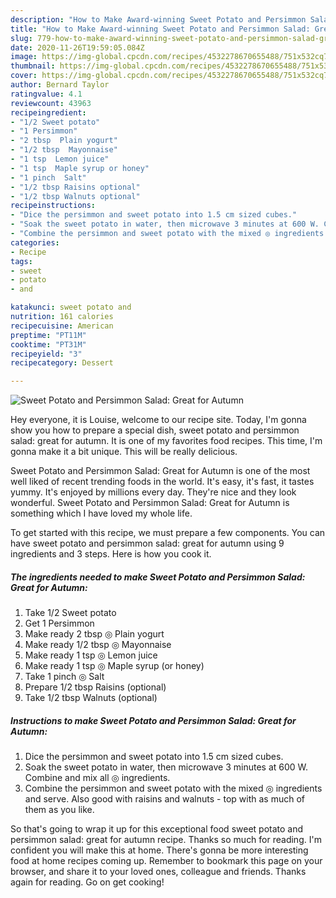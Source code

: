 ```yaml
---
description: "How to Make Award-winning Sweet Potato and Persimmon Salad: Great for Autumn"
title: "How to Make Award-winning Sweet Potato and Persimmon Salad: Great for Autumn"
slug: 779-how-to-make-award-winning-sweet-potato-and-persimmon-salad-great-for-autumn
date: 2020-11-26T19:59:05.084Z
image: https://img-global.cpcdn.com/recipes/4532278670655488/751x532cq70/sweet-potato-and-persimmon-salad-great-for-autumn-recipe-main-photo.jpg
thumbnail: https://img-global.cpcdn.com/recipes/4532278670655488/751x532cq70/sweet-potato-and-persimmon-salad-great-for-autumn-recipe-main-photo.jpg
cover: https://img-global.cpcdn.com/recipes/4532278670655488/751x532cq70/sweet-potato-and-persimmon-salad-great-for-autumn-recipe-main-photo.jpg
author: Bernard Taylor
ratingvalue: 4.1
reviewcount: 43963
recipeingredient:
- "1/2 Sweet potato"
- "1 Persimmon"
- "2 tbsp  Plain yogurt"
- "1/2 tbsp  Mayonnaise"
- "1 tsp  Lemon juice"
- "1 tsp  Maple syrup or honey"
- "1 pinch  Salt"
- "1/2 tbsp Raisins optional"
- "1/2 tbsp Walnuts optional"
recipeinstructions:
- "Dice the persimmon and sweet potato into 1.5 cm sized cubes."
- "Soak the sweet potato in water, then microwave 3 minutes at 600 W. Combine and mix all ◎ ingredients."
- "Combine the persimmon and sweet potato with the mixed ◎ ingredients and serve. Also good with raisins and walnuts - top with as much of them as you like."
categories:
- Recipe
tags:
- sweet
- potato
- and

katakunci: sweet potato and 
nutrition: 161 calories
recipecuisine: American
preptime: "PT11M"
cooktime: "PT31M"
recipeyield: "3"
recipecategory: Dessert

---
```



![Sweet Potato and Persimmon Salad: Great for Autumn](https://img-global.cpcdn.com/recipes/4532278670655488/751x532cq70/sweet-potato-and-persimmon-salad-great-for-autumn-recipe-main-photo.jpg)

Hey everyone, it is Louise, welcome to our recipe site. Today, I'm gonna show you how to prepare a special dish, sweet potato and persimmon salad: great for autumn. It is one of my favorites food recipes. This time, I'm gonna make it a bit unique. This will be really delicious.

Sweet Potato and Persimmon Salad: Great for Autumn is one of the most well liked of recent trending foods in the world. It's easy, it's fast, it tastes yummy. It's enjoyed by millions every day. They're nice and they look wonderful. Sweet Potato and Persimmon Salad: Great for Autumn is something which I have loved my whole life.




To get started with this recipe, we must prepare a few components. You can have sweet potato and persimmon salad: great for autumn using 9 ingredients and 3 steps. Here is how you cook it.

<!--inarticleads1-->

##### The ingredients needed to make Sweet Potato and Persimmon Salad: Great for Autumn:

1. Take 1/2 Sweet potato
1. Get 1 Persimmon
1. Make ready 2 tbsp ◎ Plain yogurt
1. Make ready 1/2 tbsp ◎ Mayonnaise
1. Make ready 1 tsp ◎ Lemon juice
1. Make ready 1 tsp ◎ Maple syrup (or honey)
1. Take 1 pinch ◎ Salt
1. Prepare 1/2 tbsp Raisins (optional)
1. Take 1/2 tbsp Walnuts (optional)




<!--inarticleads2-->

##### Instructions to make Sweet Potato and Persimmon Salad: Great for Autumn:

1. Dice the persimmon and sweet potato into 1.5 cm sized cubes.
1. Soak the sweet potato in water, then microwave 3 minutes at 600 W. Combine and mix all ◎ ingredients.
1. Combine the persimmon and sweet potato with the mixed ◎ ingredients and serve. Also good with raisins and walnuts - top with as much of them as you like.




So that's going to wrap it up for this exceptional food sweet potato and persimmon salad: great for autumn recipe. Thanks so much for reading. I'm confident you will make this at home. There's gonna be more interesting food at home recipes coming up. Remember to bookmark this page on your browser, and share it to your loved ones, colleague and friends. Thanks again for reading. Go on get cooking!
